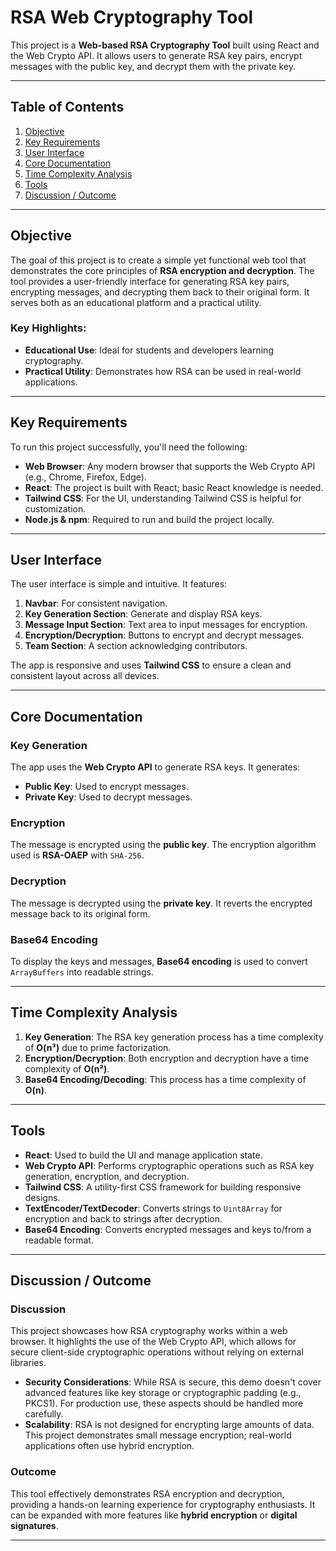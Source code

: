 # RSA Web Cryptography Tool

This project is a **Web-based RSA Cryptography Tool** built using React and the Web Crypto API. It allows users to generate RSA key pairs, encrypt messages with the public key, and decrypt them with the private key.

---

## Table of Contents
1. [Objective](#objective)
2. [Key Requirements](#key-requirements)
3. [User Interface](#user-interface)
4. [Core Documentation](#core-documentation)
5. [Time Complexity Analysis](#time-complexity-analysis)
6. [Tools](#tools)
7. [Discussion / Outcome](#discussion-outcome)

---

## Objective

The goal of this project is to create a simple yet functional web tool that demonstrates the core principles of **RSA encryption and decryption**. The tool provides a user-friendly interface for generating RSA key pairs, encrypting messages, and decrypting them back to their original form. It serves both as an educational platform and a practical utility.

### Key Highlights:
- **Educational Use**: Ideal for students and developers learning cryptography.
- **Practical Utility**: Demonstrates how RSA can be used in real-world applications.

---

## Key Requirements

To run this project successfully, you'll need the following:

- **Web Browser**: Any modern browser that supports the Web Crypto API (e.g., Chrome, Firefox, Edge).
- **React**: The project is built with React; basic React knowledge is needed.
- **Tailwind CSS**: For the UI, understanding Tailwind CSS is helpful for customization.
- **Node.js & npm**: Required to run and build the project locally.

---

## User Interface

The user interface is simple and intuitive. It features:

1. **Navbar**: For consistent navigation.
2. **Key Generation Section**: Generate and display RSA keys.
3. **Message Input Section**: Text area to input messages for encryption.
4. **Encryption/Decryption**: Buttons to encrypt and decrypt messages.
5. **Team Section**: A section acknowledging contributors.

The app is responsive and uses **Tailwind CSS** to ensure a clean and consistent layout across all devices.

---

## Core Documentation

### Key Generation
The app uses the **Web Crypto API** to generate RSA keys. It generates:
- **Public Key**: Used to encrypt messages.
- **Private Key**: Used to decrypt messages.

### Encryption
The message is encrypted using the **public key**. The encryption algorithm used is **RSA-OAEP** with `SHA-256`.

### Decryption
The message is decrypted using the **private key**. It reverts the encrypted message back to its original form.

### Base64 Encoding
To display the keys and messages, **Base64 encoding** is used to convert `ArrayBuffers` into readable strings.

---

## Time Complexity Analysis

1. **Key Generation**: The RSA key generation process has a time complexity of **O(n³)** due to prime factorization.
2. **Encryption/Decryption**: Both encryption and decryption have a time complexity of **O(n²)**.
3. **Base64 Encoding/Decoding**: This process has a time complexity of **O(n)**.

---

## Tools

- **React**: Used to build the UI and manage application state.
- **Web Crypto API**: Performs cryptographic operations such as RSA key generation, encryption, and decryption.
- **Tailwind CSS**: A utility-first CSS framework for building responsive designs.
- **TextEncoder/TextDecoder**: Converts strings to `Uint8Array` for encryption and back to strings after decryption.
- **Base64 Encoding**: Converts encrypted messages and keys to/from a readable format.

---

## Discussion / Outcome

### Discussion
This project showcases how RSA cryptography works within a web browser. It highlights the use of the Web Crypto API, which allows for secure client-side cryptographic operations without relying on external libraries.

- **Security Considerations**: While RSA is secure, this demo doesn't cover advanced features like key storage or cryptographic padding (e.g., PKCS1). For production use, these aspects should be handled more carefully.
- **Scalability**: RSA is not designed for encrypting large amounts of data. This project demonstrates small message encryption; real-world applications often use hybrid encryption.

### Outcome
This tool effectively demonstrates RSA encryption and decryption, providing a hands-on learning experience for cryptography enthusiasts. It can be expanded with more features like **hybrid encryption** or **digital signatures**.

---
